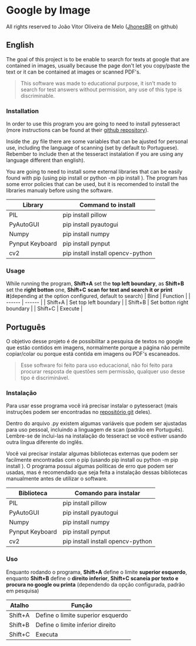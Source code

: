 # Google by Image
All rights reserved to João Vitor Oliveira de Melo ([JhonesBR][myGit] on github)

## English
The goal of this project is to be enable to search for texts at google that are contained in images, usually because the page don't let you copy/paste the text or it can be contained at images or scanned PDF's.

>This software was made to educational purpose,
>it isn't made to search for test answers without permission,
>any use of this type is discriminable.

### Installation
In order to use this program you are going to need to install pytesseract (more instructions can be found at their [github repository][pytesseract]).

Inside the .py file there are some variables that can be ajusted for personal use, including the language of scanning (set by default to Portuguese). Rebember to include then at the tesseract instalation if you are using any language different than english).

You are going to need to install some external libraries that can be easily found with pip (using pip install <name> or python -m pip install <name>).
The program has some error policies that can be used, but it is recomended to install the libraries manualy before using the software.

| Library | Command to install |
| ------ | ------ |
| PIL | pip install pillow |
| PyAutoGUI | pip install pyautogui |
| Numpy | pip install numpy |
| Pynput Keyboard | pip install pynput |
| cv2 | pip install install opencv-python |

### Usage
While running the program, **Shift+A** set the **top left boundary**, as **Shift+B** set the **right botton** one, **Shift+C** **scan for text and search it or print it**(depending at the option configured, default to search)
| Bind | Function |
| ------ | ------ |
| Shift+A | Set top left boundary |
| Shift+B | Set botton right boundary |
| Shift+C | Execute |

## Português
O objetivo desse projeto é de possibilitar a pesquisa de textos no google que estão contidos em imagens, normalmente porque a página não permite copiar/colar ou porque está contida em imagens ou PDF's escaneados.

> Esse software foi feito para uso educacional,
> não foi feito para procurar resposta de questões sem permissão,
> qualquer uso desse tipo é discriminável.

### Instalação
Para usar esse programa você irá precisar instalar o pytesseract (mais instruções podem ser encontradas no [repositório git][pytesseract] deles).

Dentro do arquivo .py existem algumas variáveis que podem ser ajustadas para uso pessoal, incluindo a linguagem de scan (padrão em Português). Lembre-se de inclui-las na instalação do tesseract se você estiver usando outra língua diferente do inglês.

Você vai precisar instalar algumas bibliotecas externas que podem ser facilmente encontradas com o pip (usando pip install <nome> ou python -m pip install <nome>).
O programa possui algumas políticas de erro que podem ser usadas, mas é recomendado que seja feita a instalação dessas bibliotecas manualmente antes de utilizar o software.

| Biblioteca | Comando para instalar |
| ------ | ------ |
| PIL | pip install pillow |
| PyAutoGUI | pip install pyautogui |
| Numpy | pip install numpy |
| Pynput Keyboard | pip install pynput |
| cv2 | pip install install opencv-python |

### Uso
Enquanto rodando o programa, **Shift+A** define o limite **superior esquerdo**, enquanto **Shift+B** define o **direito inferior**, **Shift+C scaneia por texto e procura no google ou printa** (dependendo da opção configurada, padrão em pesquisa)

| Atalho | Função |
| ------ | ------ |
| Shift+A | Define o limite superior esquerdo |
| Shift+B | Define o limite inferior direito |
| Shift+C | Executa |



   [pytesseract]: <https://github.com/UB-Mannheim/tesseract/wiki>
   [myGit]: <https://github.com/JhonesBR>